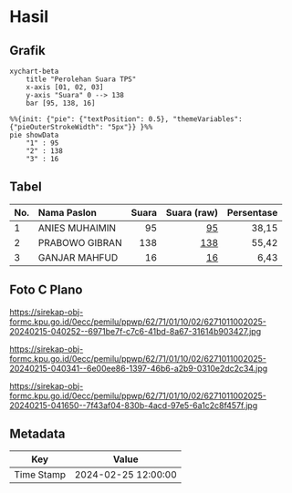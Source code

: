 # Hasil

## Grafik

```mermaid
xychart-beta
    title "Perolehan Suara TPS"
    x-axis [01, 02, 03]
    y-axis "Suara" 0 --> 138
    bar [95, 138, 16]
```

```mermaid
%%{init: {"pie": {"textPosition": 0.5}, "themeVariables": {"pieOuterStrokeWidth": "5px"}} }%%
pie showData
    "1" : 95
    "2" : 138
    "3" : 16
```

## Tabel

| No. | Nama Paslon    | Suara | Suara (raw) | Persentase |
|:--- |:-------------- | -----:| -----------:| ----------:|
| 1   | ANIES MUHAIMIN | 95    | [95][p-1]   | 38,15      |
| 2   | PRABOWO GIBRAN | 138   | [138][p-2]  | 55,42      |
| 3   | GANJAR MAHFUD  | 16    | [16][p-3]   | 6,43       |


[p-1]: https://github.com/gigit-pemilu/pemilu-2024-62-kalimantan-tengah/blob/main/pilpres/hitung-suara/sub/62-kalimantan-tengah/sub/71-kota-palangkaraya/sub/01-pahandut/sub/1002-panarung/sub/025-tps/sub/paslon-1.txt
[p-2]: https://github.com/gigit-pemilu/pemilu-2024-62-kalimantan-tengah/blob/main/pilpres/hitung-suara/sub/62-kalimantan-tengah/sub/71-kota-palangkaraya/sub/01-pahandut/sub/1002-panarung/sub/025-tps/sub/paslon-2.txt
[p-3]: https://github.com/gigit-pemilu/pemilu-2024-62-kalimantan-tengah/blob/main/pilpres/hitung-suara/sub/62-kalimantan-tengah/sub/71-kota-palangkaraya/sub/01-pahandut/sub/1002-panarung/sub/025-tps/sub/paslon-3.txt

## Foto C Plano

https://sirekap-obj-formc.kpu.go.id/0ecc/pemilu/ppwp/62/71/01/10/02/6271011002025-20240215-040252--6971be7f-c7c6-41bd-8a67-31614b903427.jpg

https://sirekap-obj-formc.kpu.go.id/0ecc/pemilu/ppwp/62/71/01/10/02/6271011002025-20240215-040341--6e00ee86-1397-46b6-a2b9-0310e2dc2c34.jpg

https://sirekap-obj-formc.kpu.go.id/0ecc/pemilu/ppwp/62/71/01/10/02/6271011002025-20240215-041650--7f43af04-830b-4acd-97e5-6a1c2c8f457f.jpg


## Metadata

| Key        | Value               |
| ---------- | ------------------- |
| Time Stamp | 2024-02-25 12:00:00 |



